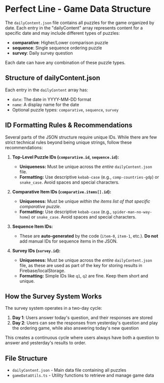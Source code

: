 # Perfect Line - Game Data Structure

The `dailyContent.json` file contains all puzzles for the game organized by date.
Each entry in the "dailyContent" array represents content for a specific date
and may include different types of puzzles:

- **comparative**: Higher/Lower comparison puzzle
- **sequence**: Single sequence ordering puzzle
- **survey**: Daily survey question

Each date can have any combination of these puzzle types.

## Structure of dailyContent.json

Each entry in the `dailyContent` array has:
- `date`: The date in YYYY-MM-DD format
- `name`: A display name for the date
- Optional puzzle types: `comparative`, `sequence`, `survey`

## ID Formatting Rules & Recommendations

Several parts of the JSON structure require unique IDs. While there are few strict technical rules beyond being unique strings, follow these recommendations:

1.  **Top-Level Puzzle IDs (`comparative.id`, `sequence.id`):**
    *   **Uniqueness:** Must be unique across the *entire* `dailyContent.json` file.
    *   **Formatting:** Use descriptive `kebab-case` (e.g., `comp-countries-gdp`) or `snake_case`. Avoid spaces and special characters.

2.  **Comparative Item IDs (`comparative.items[].id`):**
    *   **Uniqueness:** Must be unique *within the items list of that specific comparative puzzle*.
    *   **Formatting:** Use descriptive `kebab-case` (e.g., `spider-man-no-way-home`) or `snake_case`. Avoid spaces and special characters.

3.  **Sequence Item IDs:**
    *   These are **auto-generated** by the code (`item-0`, `item-1`, etc.). **Do not** add manual IDs for sequence items in the JSON.

4.  **Survey IDs (`survey.id`):**
    *   **Uniqueness:** Must be unique across the *entire* `dailyContent.json` file, as these are used as part of the key for storing results in Firebase/localStorage.
    *   **Formatting:** Simple IDs like `q1`, `q2` are fine. Keep them short and unique.

## How the Survey System Works

The survey system operates in a two-day cycle:

1. **Day 1**: Users answer today's question, and their responses are stored
2. **Day 2**: Users can see the responses from yesterday's question and play the ordering game, while also answering today's new question

This creates a continuous cycle where users always have both a question to answer and yesterday's results to order.

## File Structure

- `dailyContent.json` - Main data file containing all puzzles
- `gameDataUtils.ts` - Utility functions to retrieve and manage game data 